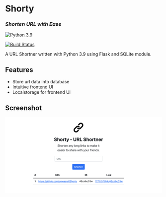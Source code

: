 # Shorty
### _Shorten URL with Ease_

[![Python 3.9](https://www.python.org/static/community_logos/python-powered-w-100x40.png)](https://www.python.org)

[![Build Status](https://app.travis-ci.com/omeasraf/Shorty.svg?branch=main)](https://app.travis-ci.com/omeasraf/Shorty)

A URL Shortner written with Python 3.9 using Flask and SQLite module.

## Features

- Store url data into database
- Intuitive frontend UI
- Localstorage for frontend UI


## Screenshot

![Shorty UI](shorty.png)
